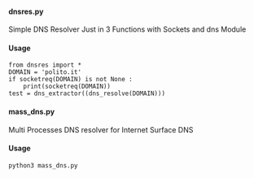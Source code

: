 #### dnsres.py 
Simple DNS Resolver Just in 3 Functions with Sockets and dns Module 
#### Usage 
```
from dnsres import *
DOMAIN = 'polito.it'
if socketreq(DOMAIN) is not None : 
	print(socketreq(DOMAIN))
test = dns_extractor((dns_resolve(DOMAIN)))

```
#### mass_dns.py 
Multi Processes DNS resolver for Internet Surface DNS 
#### Usage 
```
python3 mass_dns.py 
```
